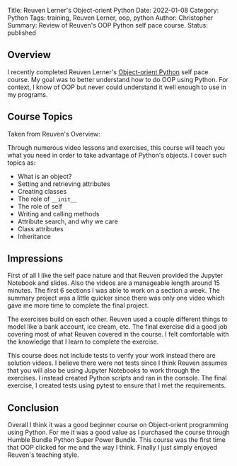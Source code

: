 Title: Reuven Lerner's Object-orient Python
Date: 2022-01-08
Category: Python
Tags: training, Reuven Lerner, oop, python
Author: Christopher
Summary: Review of Reuven's OOP Python self pace course.
Status: published

## Overview

I recently completed Reuven Lerner's
[Object-orient Python](https://store.lerner.co.il/object-oriented-python) self
pace course.
My goal was to better understand how to do OOP using Python.
For context, I know of OOP but never could understand it well enough to use in
my programs.

## Course Topics

Taken from Reuven's Overview:

Through numerous video lessons and exercises, this course will teach you what
you need in order to take advantage of Python's objects. I cover such topics
as:

- What is an object?
- Setting and retrieving attributes
- Creating classes
- The role of `__init__`
- The role of self
- Writing and calling methods
- Attribute search, and why we care
- Class attributes
- Inheritance

## Impressions

First of all I like the self pace nature and that Reuven provided the Jupyter
Notebook and slides.
Also the videos are a manageable length around 15 minutes.
The first 6 sections I was able to work on a section a week.
The summary project was a little quicker since there was only one video which
gave me more time to complete the final project.

The exercises build on each other.
Reuven used a couple different things to model like a bank account, ice cream,
etc.
The final exercise did a good job covering most of what Reuven covered in the
course.
I felt comfortable with the knowledge that I learn to complete the exercise.

This course does not include tests to verify your work instead there are
solution videos.
I believe there were not tests since I think Reuven assumes that you will
also be using Jupyter Notebooks to work through the exercises.
I instead created Python scripts and ran in the console.
The final exercise, I created tests using pytest to ensure that I met the
requirements.

## Conclusion

Overall I think it was a good beginner course on Object-orient programming
using Python.
For me it was a good value as I purchased the course through Humble Bundle
Python Super Power Bundle.
This course was the first time that OOP clicked for me and the way I think.
Finally I just simply enjoyed Reuven's teaching style.
